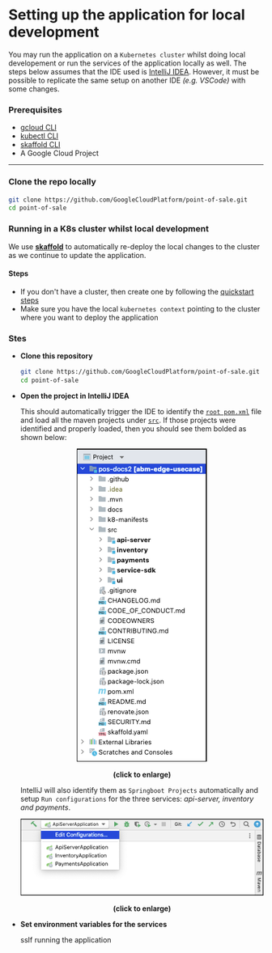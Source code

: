 # Setting up the application for local development

You may run the application on a `Kubernetes cluster` whilst doing local
developement or run the services of the application locally as well. The steps
below assumes that the IDE used is [IntelliJ IDEA](https://www.jetbrains.com/idea/).
However, it must be possible to replicate the same setup on another IDE
_(e.g. VSCode)_ with some changes.

### Prerequisites

- [gcloud CLI](https://cloud.google.com/sdk/docs/install)
- [kubectl CLI](https://kubernetes.io/docs/tasks/tools/)
- [skaffold CLI](https://skaffold.dev/docs/install/)
- A Google Cloud Project

---
### Clone the repo locally

```sh
git clone https://github.com/GoogleCloudPlatform/point-of-sale.git
cd point-of-sale
```

### Running in a K8s cluster whilst local development

We use [**skaffold**](https://skaffold.dev) to automatically re-deploy the local
changes to the cluster as we continue to update the application.

#### Steps
- If you don't have a cluster, then create one by following the [quickstart steps](/docs/quickstart.md)
- Make sure you have the local `kubernetes context` pointing to the cluster
  where you want to deploy the application




### Stes
- **Clone this repository**
    ```sh
    git clone https://github.com/GoogleCloudPlatform/point-of-sale.git
    cd point-of-sale
    ```

- **Open the project in IntelliJ IDEA**

  This should automatically trigger the IDE to identify the [`root pom.xml`](/pom.xml)
  file and load all the maven projects under [`src`](/src/). If those projects
  were identified and properly loaded, then you should see them bolded as shown
  below:
    <p align="center">
        <img src="images/ide-loaded.png">
        <div align="center">
            <strong>(click to enlarge)</strong>
        </div>
    </p>

    IntelliJ will also identify them as `Springboot Projects` automatically and
    setup `Run configurations` for the three services: _api-server, inventory and payments_.

    <p align="center">
        <img src="images/run-config.png">
        <div align="center">
            <strong>(click to enlarge)</strong>
        </div>
    </p>

- **Set environment variables for the services**

  ssIf running the application

